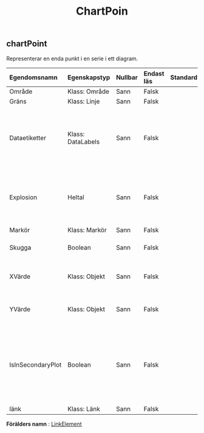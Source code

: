 ﻿---
title: ChartPoin
second_title: Aspose.Cells Cloud Documen
type: docs
url: /sv/specification/model/chartpoint/
description: "Aspose.Cells Molnmodellspecifikation: ChartPoint. Hantera enkelt Excel och andra kalkylarksdokument med funktioner som att öppna, generera, redigera, dela, slå samman, jämföra och konvertera"
kwords: Excel, Office, Kalkylblad, Cloud REST API, ChartPoint
weight: 50
---
## **chartPoint**

 Representerar en enda punkt i en serie i ett diagram.

| Egendomsnamn| Egenskapstyp| Nullbar| Endast läs| Standardvärde| Beskrivning|
|:- |:- |:- |:- |:- |:- |
| Område| Klass: Område| Sann| Falsk|| Får området.|
| Gräns| Klass: Linje| Sann| Falsk|| Får gränsen.|
| Dataetiketter| Klass: DataLabels| Sann| Falsk|| Returnerar ett DataLabels-objekt som representerar dataetiketten som är associerad med punkten.|
| Explosion| Heltal| Sann| Falsk|| Avståndet för en öppen pajskiva från mitten av cirkeldiagrammet uttrycks i procent av pajdiametern.|
| Markör| Klass: Markör| Sann| Falsk|| Får markören.|
| Skugga| Boolean| Sann| Falsk|| Sant om kartpunkten har en skugga.|
| XVärde| Klass: Objekt| Sann| Falsk|| Hämtar eller ställer in X-värdet för diagrampunkten.|
| YVärde| Klass: Objekt| Sann| Falsk|| Hämtar eller ställer in Y-värdet för diagrampunkten.|
|IsInSecondaryPlot| Boolean| Sann| Falsk|| Hämtar eller ställer in ett värde indikerar om dessa datapunkter finns i den andra cirkeln eller stapeln på en cirkel- eller stapeldiagram.|
| länk| Klass: Länk| Sann| Falsk|||

**Förälders namn** : [LinkElement](/specification/model/linkelement)

